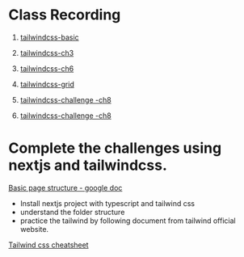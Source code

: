 # Class Recording

1. [tailwindcss-basic](https://youtu.be/3nyzRSSNDAE)

2. [tailwindcss-ch3](https://youtu.be/RlSKM9zKsjQ)

3. [tailwindcss-ch6](https://youtu.be/j3kfk2Outpg)

4. [tailwindcss-grid](https://youtu.be/EVe7uXfVAVk)

5. [tailwindcss-challenge -ch8](https://youtu.be/PUgGoN1iTsM)

6. [tailwindcss-challenge -ch8](https://youtu.be/bMy3qiQU3nc)


# Complete the challenges using nextjs and tailwindcss.

[Basic page structure - google doc](https://docs.google.com/document/d/144gpYdeVUQljEFQBK_-x5M4KSM3R9Dc7mLkQpQNFjwA/edit#heading=h.dnje4qsk4zbo)

- Install nextjs project with typescript and tailwind css
- understand the folder structure
- practice the tailwind by following document from tailwind official website.

[Tailwind css cheatsheet](https://tailwindcomponents.com/cheatsheet/)

